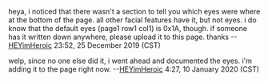 heya, i noticed that there wasn't a section to tell you which eyes were
where at the bottom of the page. all other facial features have it, but
not eyes. i do know that the default eyes (page1 row1 col1) is 0x1A,
though. if someone has it written down anywhere, please upload it to
this page. thanks --[HEYimHeroic](User:HEYimHeroic "wikilink") 23:52, 25
December 2019 (CST)

welp, since no one else did it, i went ahead and documented the eyes.
i'm adding it to the page right now.
--[HEYimHeroic](User:HEYimHeroic "wikilink") 4:27, 10 January 2020 (CST)